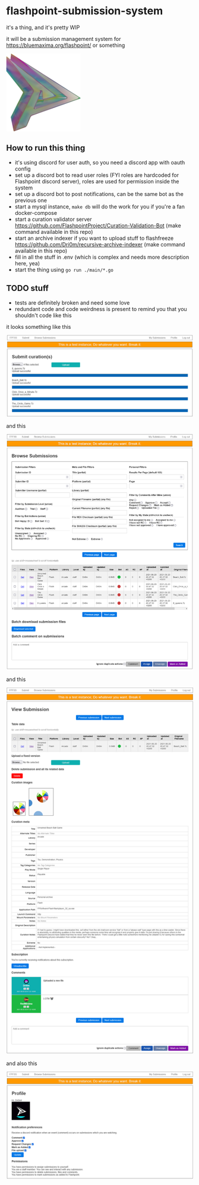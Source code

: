 # flashpoint-submission-system

it's a thing, and it's pretty WIP

it will be a submission management system for https://bluemaxima.org/flashpoint/ or something

<img src="static/opal.png" alt="drawing" width="200"/>

## How to run this thing
- it's using discord for user auth, so you need a discord app with oauth config
- set up a discord bot to read user roles (FYI roles are hardcoded for Flashpoint discord server), roles are used for permission inside the system
- set up a discord bot to post notifications, can be the same bot as the previous one
- start a mysql instance, `make db` will do the work for you if you're a fan docker-compose
- start a curation validator server https://github.com/FlashpointProject/Curation-Validation-Bot (make command available in this repo)
- start an archive indexer if you want to upload stuff to flashfreeze https://github.com/Dri0m/recursive-archive-indexer (make command available in this repo)
- fill in all the stuff in .env (which is complex and needs more description here, yea)
- start the thing using `go run ./main/*.go`

## TODO stuff
- tests are definitely broken and need some love
- redundant code and code weirdness is present to remind you that you shouldn't code like this


it looks something like this

![submit page](github/ss2.png)

and this

![submissions page](github/ss3.png)

and this

![submission page](github/ss4.png)

and also this

![profile page](github/ss1.png)